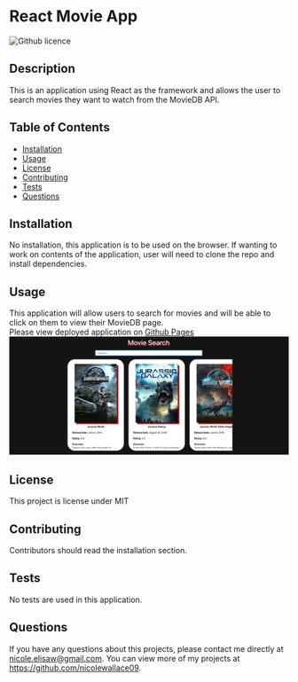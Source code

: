 # React Movie App 

![Github licence](http://img.shields.io/badge/license-MIT-blue.svg)

## Description 
This is an application using React as the framework and allows the user to search movies they want to watch from the MovieDB API. 

## Table of Contents
* [Installation](#installation)
* [Usage](#usage)
* [License](#license)
* [Contributing](#contributing)
* [Tests](#tests)
* [Questions](#questions)

## Installation 
No installation, this application is to be used on the browser. If wanting to work on contents of the application, user will need to clone the repo and install dependencies. 

## Usage 
This application will allow users to search for movies and will be able to click on them to view their MovieDB page.<br>
Please view deployed application on [Github Pages](https://nicolewallace09.github.io/react-movie-app/)
<img src='public/images/search.png'><br>

## License 
This project is license under MIT

## Contributing 
Contributors should read the installation section. 

## Tests
No tests are used in this application.

## Questions
If you have any questions about this projects, please contact me directly at nicole.elisaw@gmail.com. You can view more of my projects at https://github.com/nicolewallace09.